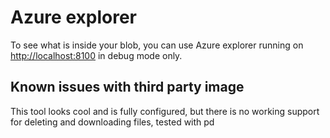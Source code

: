 # Azure explorer

To see what is inside your blob, you can use Azure explorer running on 
[http://localhost:8100](http://localhost:8100) in debug mode only.

## Known issues with third party image
This tool looks cool and is fully configured, but there is no working support for 
deleting and downloading files, tested with pd